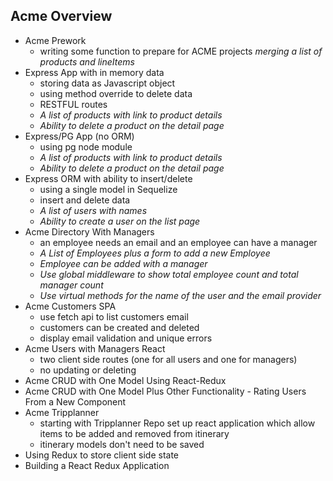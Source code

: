 ## Acme Overview

- Acme Prework
  - writing some function to prepare for ACME projects
  *merging a list of products and lineItems*
- Express App with in memory data 
  - storing data as Javascript object
  - using method override to delete data
  - RESTFUL routes
  - *A list of products with link to product details*
  - *Ability to delete a product on the detail page*
- Express/PG App (no ORM)
  - using pg node module
  - *A list of products with link to product details*
  - *Ability to delete a product on the detail page*
- Express ORM with ability to insert/delete 
  - using a single model in Sequelize
  - insert and delete data
  - *A list of users with names*
  - *Ability to create a user on the list page* 
- Acme Directory With Managers
  - an employee needs an email and an employee can have a manager
  - *A List of Employees plus a form to add a new Employee*
  - *Employee can be added with a manager*
  - *Use global middleware to show total employee count and total manager count*
  - *Use virtual methods for the name of the user and the email provider*
- Acme Customers SPA
  - use fetch api to list customers email
  - customers can be created and deleted
  - display email validation and unique errors
- Acme Users with Managers React
  - two client side routes (one for all users and one for managers)
  - no updating or deleting
- Acme CRUD with One Model Using React-Redux
- Acme CRUD with One Model Plus Other Functionality - Rating Users From a New Component
- Acme Tripplanner
  - starting with Tripplanner Repo set up react application which allow items to be added and removed from itinerary
  - itinerary models don't need to be saved
- Using Redux to store client side state
- Building a React Redux Application

